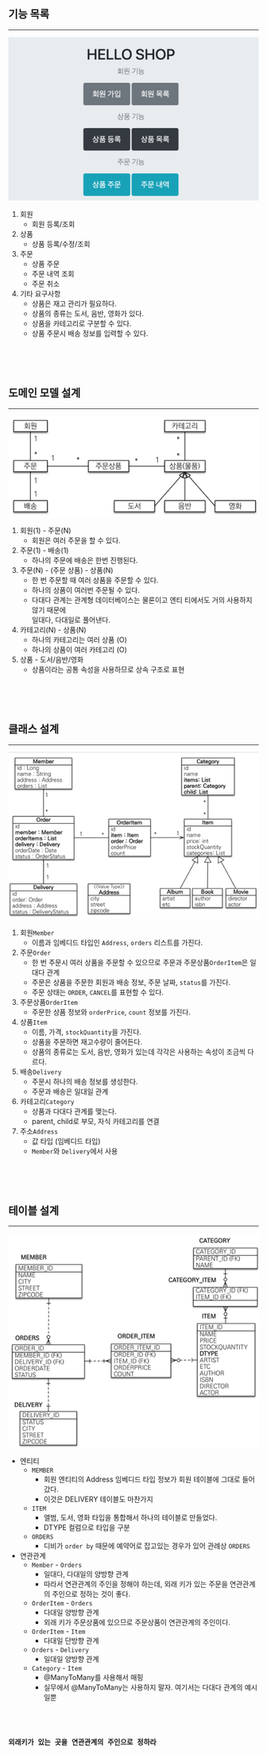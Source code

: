 
## 기능 목록

---
![img.png](img.png)

1. 회원
    - 회원 등록/조회
2. 상품
    - 상품 등록/수정/조회
3. 주문
   - 상품 주문
   - 주문 내역 조회
   - 주문 취소
4. 기타 요구사항
   - 상품은 재고 관리가 필요하다.
   - 상품의 종류는 도서, 음반, 영화가 있다.
   - 상품을 카테고리로 구분할 수 있다.
   - 상품 주문시 배송 정보를 입력할 수 있다.

<br><br><br>

## 도메인 모델 설계

---
![img_1.png](img_1.png)

1. 회원(1) - 주문(N)
    - 회원은 여러 주문을 할 수 있다.
2. 주문(1) - 배송(1)
   - 하나의 주문에 배송은 한번 진행된다.
3. 주문(N) - (주문 상품) - 상품(N)
   - 한 번 주문할 때 여러 상품을 주문할 수 있다.
   - 하나의 상품이 여러번 주문될 수 있다.
   - 다대다 관계는 관계형 데이터베이스는 물론이고 엔티
     티에서도 거의 사용하지 않기 때문에 <br> 일대다, 다대일로 풀어낸다.
4. 카테고리(N) - 상품(N)
   - 하나의 카테고리는 여러 상품 (O)
   - 하나의 상품이 여러 카테고리 (O)
5. 상품 - 도서/음반/영화
   - 상품이라는 공통 속성을 사용하므로 상속 구조로 표현

<br><br><br>

## 클래스 설계

---
![img_2.png](img_2.png)

1. 회원`Member`
   - 이름과 임베디드 타입인 `Address`, `orders` 리스트를 가진다.
2. 주문`Order`
   - 한 번 주문시 여러 상품을 주문할 수 있으므로 주문과 주문상품`OrderItem`은 일대다 관계
   - 주문은 상품을 주문한 회원과 배송 정보, 주문 날짜, `status`를 가진다.
   - 주문 상태는 `ORDER`, `CANCEL`를 표현할 수 있다.
3. 주문상품`OrderItem`
   - 주문한 상품 정보와 `orderPrice`, `count` 정보를 가진다.
4. 상품`Item`
   - 이름, 가격, `stockQuantity`을 가진다.
   - 상품을 주문하면 재고수량이 줄어든다.
   - 상품의 종류로는 도서, 음반, 영화가 있는데 각각은 사용하는 속성이 조금씩 다르다.
5. 배송`Delivery`
   - 주문시 하나의 배송 정보를 생성한다. 
   - 주문과 배송은 일대일 관계
6. 카테고리`Category`
   - 상품과 다대다 관계를 맺는다.
   - parent, child로 부모, 자식 카테고리를 연결
7. 주소`Address`
   - 값 타입 (임베디드 타입)
   - `Member`와 `Delivery`에서 사용

<br><br><br>

## 테이블 설계

---
![img_3.png](img_3.png)

- 엔티티
  - `MEMBER`
    - 회원 엔티티의 Address 임베디드 타입 정보가 회원 테이블에 그대로 들어갔다.
    - 이것은 DELIVERY 테이블도 마찬가지
  - `ITEM`
    - 앨범, 도서, 영화 타입을 통합해서 하나의 테이블로 만들었다.
    - DTYPE 컬럼으로 타입을 구분
  - `ORDERS`
    - 디비가 `order by` 때문에 예약어로 잡고있는 경우가 있어 관례상 `ORDERS`
- 연관관계
  - `Member` - `Orders`
    - 일대다, 다대일의 양방향 관계
    - 따라서 연관관계의 주인을 정해야 하는데, 외래 키가 있는 주문을 연관관계의 주인으로 정하는 것이 좋다. 
  - `OrderItem` - `Orders`
    - 다대일 양방향 관계 
    - 외래 키가 주문상품에 있으므로 주문상품이 연관관계의 주인이다.
  - `OrderItem` - `Item`
    - 다대일 단방향 관계
  - `Orders` - `Delivery`
    - 일대일 양방향 관계
  - `Category` - `Item`
    - @ManyToMany를 사용해서 매핑
    - 실무에서 @ManyToMany는 사용하지 말자. 여기서는 다대다 관계의 예시일뿐

<br><br>

### `외래키가 있는 곳을 연관관계의 주인으로 정하라`